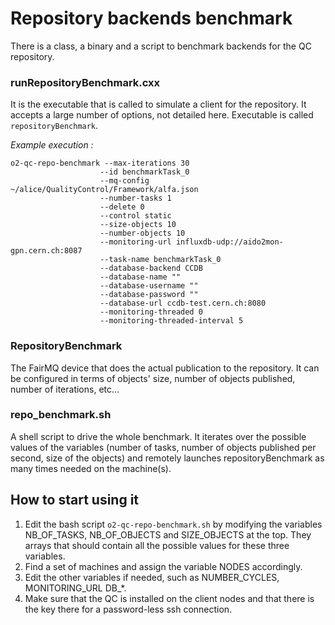 # Repository backends benchmark

There is a class, a binary and a script to benchmark backends for the
QC repository.

### runRepositoryBenchmark.cxx

It is the executable that is called to simulate a client for the
repository. It accepts a large number of options, not detailed here.
Executable is called `repositoryBenchmark`.

_Example execution :_
```
o2-qc-repo-benchmark --max-iterations 30
                    --id benchmarkTask_0
                    --mq-config ~/alice/QualityControl/Framework/alfa.json
                    --number-tasks 1
                    --delete 0
                    --control static
                    --size-objects 10
                    --number-objects 10
                    --monitoring-url influxdb-udp://aido2mon-gpn.cern.ch:8087
                    --task-name benchmarkTask_0
                    --database-backend CCDB
                    --database-name ""
                    --database-username ""
                    --database-password ""
                    --database-url ccdb-test.cern.ch:8080
                    --monitoring-threaded 0
                    --monitoring-threaded-interval 5
```

### RepositoryBenchmark

The FairMQ device that does the actual publication to the repository.
It can be configured in terms of objects' size, number of objects
published, number of iterations, etc...

### repo_benchmark.sh

A shell script to drive the whole benchmark. It iterates over the
possible values of the variables (number of tasks, number of objects
published per second, size of the objects) and remotely launches
repositoryBenchmark as many times needed on the machine(s).

## How to start using it

1. Edit the bash script `o2-qc-repo-benchmark.sh` by modifying the variables
NB_OF_TASKS, NB_OF_OBJECTS and SIZE_OBJECTS at the top. They arrays
that should contain all the possible values for these three variables.
2. Find a set of machines and assign the variable NODES accordingly.
3. Edit the other variables if needed, such as NUMBER_CYCLES, MONITORING_URL
DB_*.
4. Make sure that the QC is installed on the client nodes and that there
is the key there for a password-less ssh connection.


